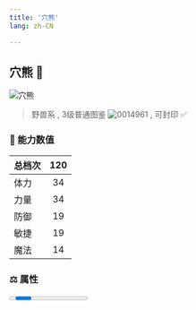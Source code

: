 ```yaml
---
title: '穴熊'
lang: zh-CN

---
```


<RouterBack />

## 穴熊 :bear:

![穴熊](https://user-images.githubusercontent.com/78347270/116523506-43163880-a911-11eb-860d-2a177427640f.gif) 

> 野兽系 , 3级普通图鉴 ![0014961](https://user-images.githubusercontent.com/78347270/115963859-4ea5e000-a55c-11eb-84e2-5fee99d1fbb6.gif) , 可封印 ✅ 


### 💪 能力数值

| 总档次       | 120            |
| :----------- |:-------------:|
| 体力      | 34   <Stars :number="3.5" />  |
| 力量      | 34   <Stars :number="3.5" />  |
| 防御      | 19  <Stars :number="2" />  | 
| 敏捷      | 19  <Stars :number="2" />  | 
| 魔法      | 14  <Stars :number="1.5" />   | 

### ⚖️ 属性


<Progress earth :number="2" />

<Progress water :number="8" />

<Progress fire :number="0" />

<Progress wind :number="0" />

### ✨ 技能栏 <Strong>6个</Strong>

- 攻击
- 防御
- 崩击 Lv1

### 👶 1级出现点

- 维诺亚洞窟全域



